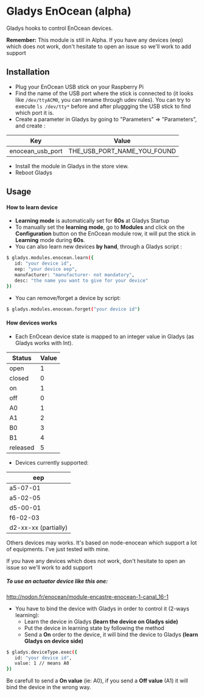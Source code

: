 # Gladys EnOcean (alpha)

Gladys hooks to control EnOcean devices.

**Remember:**
This module is still in Alpha.
If you have any devices (eep) which does not work, don't hesitate to open an issue so we'll work to add support

## Installation

- Plug your EnOcean USB stick on your Raspberry Pi
- Find the name of the USB port where the stick is connected to (it looks like `/dev/ttyACM0`, you can rename through udev rules). 
You can try to execute `ls /dev/tty*` before and after pluggging the USB stick to find which port it is.
- Create a parameter in Gladys by going to "Parameters" => "Parameters", and create : 

| Key | Value |
| ------ | ------ |
| enocean_usb_port | THE_USB_PORT_NAME_YOU_FOUND |

- Install the module in Gladys in the store view.
- Reboot Gladys


## Usage

#### How to learn device
-  **Learning mode** is automatically set for **60s** at Gladys Startup
-  To manually set the **learning mode**, go to **Modules** and click on the **Configuration** button on the EnOcean module row, it will put the stick in **Learning** mode during **60s**.
- You can also learn new devices **by hand**, through a Gladys script :

```sh
$ gladys.modules.enocean.learn({
   id: "your device id",
   eep: "your device eep",
   manufacturer: "manufacturer- not mandatory",
   desc: "the name you want to give for your device"
})
```

- You can remove/forget a device by script:

 ```sh
$ gladys.modules.enocean.forget("your device id")
```

#### How devices works

- Each EnOcean device state is mapped to an integer value in Gladys (as Gladys works with Int).

| Status | Value |
| ------ | ------ |
| open | 1 |
| closed | 0 |
| on | 1 |
| off | 0 |
| A0 | 1 |
| A1 | 2 |
| B0 | 3 |
| B1 | 4 |
| released | 5 |

- Devices currently supported:

| eep |
| ------ |
| a5-07-01 |
| a5-02-05 |
| d5-00-01 |
| f6-02-03 |
| d2-xx-xx (partially) |

Others devices may works. It's based on node-enocean which support a lot of equipments.
I've just tested with mine.

If you have any devices which does not work, don't hesitate to open an issue so we'll work to add support

##### To use an actuator device like this one:
http://nodon.fr/enocean/module-encastre-enocean-1-canal_16-1

 - You have to bind the device with Gladys in order to control it (2-ways learning):
   - Learn the device in Gladys __(learn the device on Gladys side)__
   - Put the device in learning state by following the method
   - Send a **On** order to the device, it will bind the device to Gladys __(learn Gladys on device side)__

```sh
$ gladys.deviceType.exec({
   id: "your device id",
   value: 1 // means A0
})
```
Be carefull to send a **On value** (ie: A0), if you send a **Off value** (A1) it will bind the device in the wrong way.
